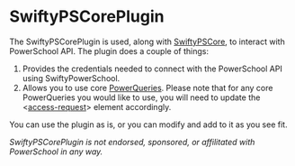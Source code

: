 # SwiftyPSCorePlugin
The SwiftyPSCorePlugin is used, along with [SwiftyPSCore](https://github.com/NRCA/SwiftyPSCore), to interact with PowerSchool API. The plugin does a couple of things:
1. Provides the credentials needed to connect with the PowerSchool API using SwiftyPowerSchool.
2. Allows you to use core [PowerQueries](https://support.powerschool.com/developer/#/page/powerqueries). Please note that for any core PowerQueries you would like to use, you will need to update the <[access-request](https://support.powerschool.com/developer/#/page/access-request)> element accordingly.

You can use the plugin as is, or you can modify and add to it as you see fit.

_SwiftyPSCorePlugin is not endorsed, sponsored, or affilitated with PowerSchool in any way._
